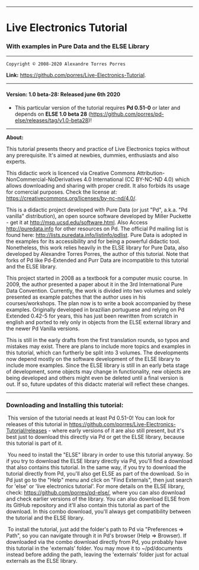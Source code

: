--------------------------------------------------------------------------

# Live Electronics Tutorial

### With examples in Pure Data and the ELSE Library

--------------------------------------------------------------------------

	Copyright © 2008-2020 Alexandre Torres Porres

**Link:** <https://github.com/porres/Live-Electronics-Tutorial>.

--------------------------------------------------------------------------

#### Version: 1.0 beta-28: Released june 6th 2020

 - This particular version of the tutorial requires **Pd 0.51-0** or later and depends on **ELSE 1.0 beta 28** (https://github.com/porres/pd-else/releases/tag/v1.0-beta28)! 

--------------------------------------------------------------------------

**About:**

This tutorial presents theory and practice of Live Electronics topics without any prerequisite. It's aimed at newbies, dummies, enthusiasts and also experts. 

This didactic work is licenced via Creative Commons Attribution-NonCommercial-NoDerivatives 4.0 International (CC BY-NC-ND 4.0) which allows downloading and sharing with proper credit. It also forbids its usage for comercial purposes. Check the license at: <https://creativecommons.org/licenses/by-nc-nd/4.0/>.


   This is a didactic project developed with Pure Data (or just "Pd", a.k.a. "Pd vanilla" distribution), an open source software developed by Miller Puckette - get it at <http://msp.ucsd.edu/software.html>. Also Access <http://puredata.info> for other resources on Pd. The official Pd mailing list is found here: <http://lists.puredata.info/listinfo/pdlist>. Pure Data is adopted  in the examples for its accessibility and for being a powerful didactic tool. Nonetheless, this work relies heavily in the ELSE library for Pure Data, also developed by Alexandre Torres Porres, the author of this tutorial. Note that forks of Pd like Pd-Extended and Purr Data are incompatible to this tutorial and the ELSE library.

   This project started in 2008 as a textbook for a computer music course. In 2009, the author presented a paper about it in the 3rd International Pure Data Convention. Currently, the work is divided into two volumes and solely presented as example patches that the author uses in his courses/workshops. The plan now is to write a book accompanied by these examples. Originally developed in brazilian portuguese and relying on Pd Extended 0.42-5 for years, this has just been rewritten from scratch in english and ported to rely only in objects from the ELSE external library and the newer Pd Vanilla versions.

   This is still in the early drafts from the first translation rounds, so typos and mistakes may exist. There are plans to include more topics and examples in this tutorial, which can furtherly be split into 3 volumes. The developments now depend mostly on the software development of the ELSE library to include more examples. Since the ELSE library is still in an early beta stage of development, some objects may change in functionality, new objects are being developed and others might even be deleted until a final version is out. If so, future updates of this didactc material will reflect these changes.  

--------------------------------------------------------------------------

   ### Downloading and Installing this tutorial:

​	This version of the tutorial needs at least Pd 0.51-0! You can look for releases of this tutorial in https://github.com/porres/Live-Electronics-Tutorial/releases - where early versions of it are also still present, but it's best just to download this directly via Pd or get the ELSE library, because this tutorial is part of it.

​	You need to install the "ELSE" library in order to use this tutorial anyway. So if you try to download the ELSE library directly via Pd, you'll find a download that also contains this tutorial. In the same way, if you try to download the tutorial directly from Pd, you'll also get ELSE as part of the download. So in Pd just go to the "Help" menu and click on "Find Externals", then just search for 'else' or 'live electronics tutorial'. For more details on the ELSE library, check: <https://github.com/porres/pd-else/>, where you can also download and check earlier versions of the library. You can also download ELSE from its GitHub repository and it'll also contain this tutorial as part of the download. In this combo download, you'll always get compatibility between the tutorial and the ELSE library.

​	To install the tutorial, just add the folder's path to Pd via "Preferences => Path", so you can navigate through it in Pd's browser (Help => Browser). If downloaded via the combo download directly from Pd, you probably have this tutorial in the 'externals' folder. You may move it to ~/pd/documents instead before adding the path, leaving the 'externals' folder just for actual externals as the ELSE library.
